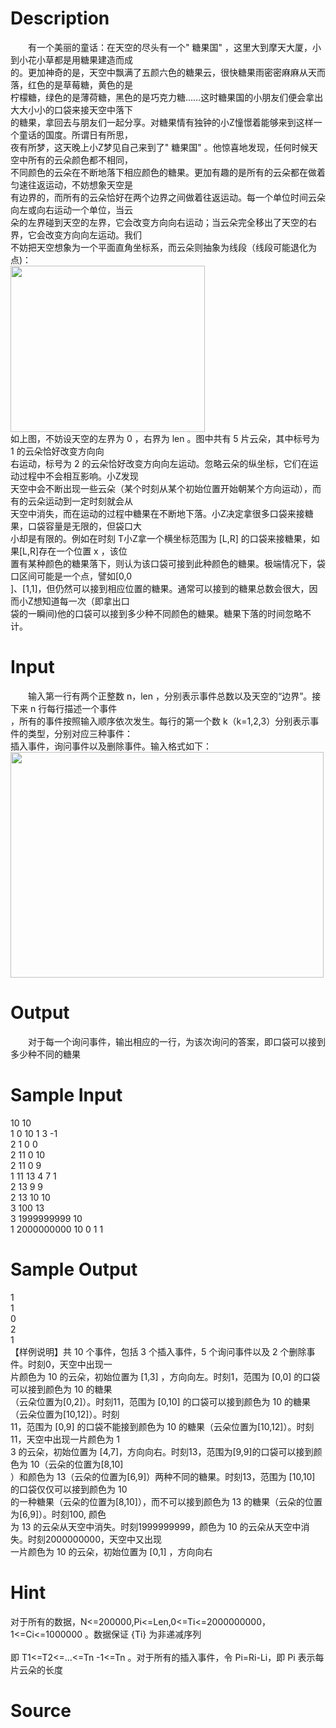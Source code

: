 
# Description

<div class="content"><p>　　有一个美丽的童话：在天空的尽头有一个&#34; 糖果国&#34; ，这里大到摩天大厦，小到小花小草都是用糖果建造而成<br/>
的。更加神奇的是，天空中飘满了五颜六色的糖果云，很快糖果雨密密麻麻从天而落，红色的是草莓糖，黄色的是<br/>
柠檬糖，绿色的是薄荷糖，黑色的是巧克力糖……这时糖果国的小朋友们便会拿出大大小小的口袋来接天空中落下<br/>
的糖果，拿回去与朋友们一起分享。对糖果情有独钟的小Z憧憬着能够来到这样一个童话的国度。所谓日有所思，<br/>
夜有所梦，这天晚上小Z梦见自己来到了&#34; 糖果国&#34; 。他惊喜地发现，任何时候天空中所有的云朵颜色都不相同，<br/>
不同颜色的云朵在不断地落下相应颜色的糖果。更加有趣的是所有的云朵都在做着匀速往返运动，不妨想象天空是<br/>
有边界的，而所有的云朵恰好在两个边界之间做着往返运动。每一个单位时间云朵向左或向右运动一个单位，当云<br/>
朵的左界碰到天空的左界，它会改变方向向右运动；当云朵完全移出了天空的右界，它会改变方向向左运动。我们<br/>
不妨把天空想象为一个平面直角坐标系，而云朵则抽象为线段（线段可能退化为点)：<br/>
<img width="311" height="266" alt="" src="source/bzoj/1062/img/aHR0cHM6Ly9seWRzeS5jb20vL0p1ZGdlT25saW5lL3VwbG9hZC8yMDE2MDQv5peg5qCH6aKYLnBuZw==.png"/><br/>
如上图，不妨设天空的左界为 0 ，右界为 len 。图中共有 5 片云朵，其中标号为 1 的云朵恰好改变方向向<br/>
右运动，标号为 2 的云朵恰好改变方向向左运动。忽略云朵的纵坐标，它们在运动过程中不会相互影响。小Z发现<br/>
天空中会不断出现一些云朵（某个时刻从某个初始位置开始朝某个方向运动），而有的云朵运动到一定时刻就会从<br/>
天空中消失，而在运动的过程中糖果在不断地下落。小Z决定拿很多口袋来接糖果，口袋容量是无限的，但袋口大<br/>
小却是有限的。例如在时刻 T小Z拿一个横坐标范围为 [L,R] 的口袋来接糖果，如果[L,R]存在一个位置 x ，该位<br/>
置有某种颜色的糖果落下，则认为该口袋可接到此种颜色的糖果。极端情况下，袋口区间可能是一个点，譬如[0,0<br/>
]、[1,1]，但仍然可以接到相应位置的糖果。通常可以接到的糖果总数会很大，因而小Z想知道每一次（即拿出口<br/>
袋的一瞬间)他的口袋可以接到多少种不同颜色的糖果。糖果下落的时间忽略不计。</p></div>

# Input

<div class="content"><div>　　输入第一行有两个正整数 n，len ，分别表示事件总数以及天空的“边界”。接下来 n 行每行描述一个事件</div>
<div>，所有的事件按照输入顺序依次发生。每行的第一个数 k（k=1,2,3）分别表示事件的类型，分别对应三种事件：</div>
<div>插入事件，询问事件以及删除事件。输入格式如下：</div>
<div><img src="source/bzoj/1062/img/aHR0cHM6Ly9seWRzeS5jb20vL0p1ZGdlT25saW5lL3VwbG9hZC8yMDE2MDQvZmZmLnBuZw==.png" width="501" height="361" alt=""/></div>
<p></p></div>

# Output

<div class="content"><p>　　对于每一个询问事件，输出相应的一行，为该次询问的答案，即口袋可以接到多少种不同的糖果</p></div>

# Sample Input

<div class="content"><span class="sampledata">10 10<br/>
1 0 10 1 3 -1<br/>
2 1 0 0<br/>
2 11 0 10<br/>
2 11 0 9<br/>
1 11 13 4 7 1<br/>
2 13 9 9<br/>
2 13 10 10<br/>
3 100 13<br/>
3 1999999999 10<br/>
1 2000000000 10 0 1 1</span></div>

# Sample Output

<div class="content"><span class="sampledata">1<br/>
1<br/>
0<br/>
2<br/>
1<br/>
【样例说明】共 10 个事件，包括 3 个插入事件，5 个询问事件以及 2 个删除事件。时刻0，天空中出现一<br/>
片颜色为 10 的云朵，初始位置为 [1,3] ，方向向左。时刻1，范围为 [0,0] 的口袋可以接到颜色为 10 的糖果<br/>
（云朵位置为[0,2]）。时刻11，范围为 [0,10] 的口袋可以接到颜色为 10 的糖果（云朵位置为[10,12]）。时刻<br/>
11，范围为 [0,9] 的口袋不能接到颜色为 10 的糖果（云朵位置为[10,12]）。时刻11，天空中出现一片颜色为 1<br/>
3 的云朵，初始位置为 [4,7]，方向向右。时刻13，范围为[9,9]的口袋可以接到颜色为 10（云朵的位置为[8,10]<br/>
）和颜色为 13（云朵的位置为[6,9]）两种不同的糖果。时刻13，范围为 [10,10] 的口袋仅仅可以接到颜色为 10<br/>
 的一种糖果（云朵的位置为[8,10]），而不可以接到颜色为 13 的糖果（云朵的位置为[6,9]）。时刻100, 颜色<br/>
为 13 的云朵从天空中消失。时刻1999999999，颜色为 10 的云朵从天空中消失。时刻2000000000，天空中又出现<br/>
一片颜色为 10 的云朵，初始位置为 [0,1] ，方向向右</span></div>

# Hint

<div class="content"><p></p><div>对于所有的数据，N&lt;=200000,Pi&lt;=Len,0&lt;=Ti&lt;=2000000000，1&lt;=Ci&lt;=1000000 。数据保证 {Ti} 为非递减序列</div><br/>
<div>即 T1&lt;=T2&lt;=…&lt;=Tn -1&lt;=Tn 。对于所有的插入事件，令 Pi=Ri-Li，即 Pi 表示每片云朵的长度</div><p></p></div>

# Source

<div class="content"><p><a href="problemset.php?search="></a></p></div>

